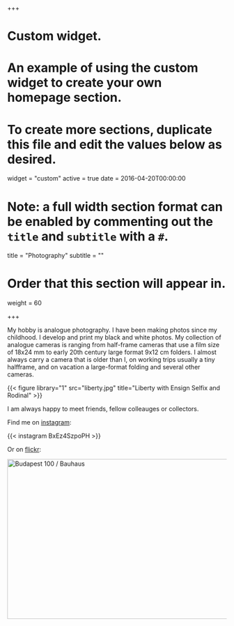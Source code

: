 +++
# Custom widget.
# An example of using the custom widget to create your own homepage section.
# To create more sections, duplicate this file and edit the values below as desired.
widget = "custom"
active = true
date = 2016-04-20T00:00:00

# Note: a full width section format can be enabled by commenting out the `title` and `subtitle` with a `#`.
title = "Photography"
subtitle = ""

# Order that this section will appear in.
weight = 60


+++

My hobby is analogue photography.  I have been making photos since my childhood.  I develop and print my black and white photos. My collection of analogue cameras is ranging from half-frame cameras that use a film size of 18x24 mm to early 20th century large format 9x12 cm folders.  I almost always carry a camera that is older than I, on working trips usually a tiny halfframe, and on vacation a large-format folding and several other cameras.  

{{< figure library="1" src="liberty.jpg" title="Liberty with Ensign Selfix and Rodinal" >}}

I am always happy to meet friends, fellow colleauges or collectors.

Find me on [instagram](https://www.instagram.com/antaldaniel/):

{{< instagram BxEz4SzpoPH >}}

Or on [flickr](https://www.flickr.com/people/antaldaniel/):

<a data-flickr-embed="true"  href="https://www.flickr.com/photos/antaldaniel/46861776865" title="Gellérthegy utca 31."><img src="https://live.staticflickr.com/65535/46861776865_1d7684e86a_n.jpg" width="550" height="367" alt="Budapest 100 / Bauhaus"></a><script async src="//embedr.flickr.com/assets/client-code.js" charset="utf-8"></script>


    
